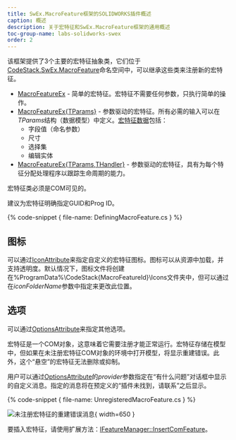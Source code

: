 ```yaml
---
title: SwEx.MacroFeature框架的SOLIDWORKS插件概述
caption: 概述
description: 关于宏特征和SwEx.MacroFeature框架的通用概述
toc-group-name: labs-solidworks-swex
order: 2
---
```

该框架提供了3个主要的宏特征抽象类，它们位于[CodeStack.SwEx.MacroFeature](https://docs.codestack.net/swex/macro-feature/html/N_CodeStack_SwEx_MacroFeature.htm)命名空间中，可以继承这些类来注册新的宏特征。

* [MacroFeatureEx](https://docs.codestack.net/swex/macro-feature/html/T_CodeStack_SwEx_MacroFeature_MacroFeatureEx.htm) - 简单的宏特征。宏特征不需要任何参数，只执行简单的操作。
* [MacroFeatureEx{TParams}](https://docs.codestack.net/swex/macro-feature/html/T_CodeStack_SwEx_MacroFeature_MacroFeatureEx_1.htm) - 参数驱动的宏特征。所有必需的输入可以在*TParams*结构（数据模型）中定义。[宏特征数据](\labs\solidworks\swex\macro-feature\data)包括：
    * 字段值（命名参数）
    * 尺寸
    * 选择集
    * 编辑实体
* [MacroFeatureEx{TParams,THandler}](https://docs.codestack.net/swex/macro-feature/html/T_CodeStack_SwEx_MacroFeature_MacroFeatureEx_2.htm) - 参数驱动的宏特征，具有为每个特征分配处理程序以跟踪生命周期的能力。

宏特征类必须是COM可见的。

建议为宏特征明确指定GUID和Prog ID。

{% code-snippet { file-name: DefiningMacroFeature.cs } %}

## 图标

可以通过[IconAttribute](https://docs.codestack.net/swex/macro-feature/html/T_CodeStack_SwEx_MacroFeature_Attributes_IconAttribute.htm)来指定自定义的宏特征图标。图标可以从资源中加载，并支持透明度。默认情况下，图标文件将创建在%ProgramData%\CodeStack\{MacroFeatureId}\Icons文件夹中，但可以通过在*iconFolderName*参数中指定来更改此位置。

## 选项

可以通过[OptionsAttribute](https://docs.codestack.net/swex/macro-feature/html/T_CodeStack_SwEx_MacroFeature_Attributes_OptionsAttribute.htm)来指定其他选项。

宏特征是一个COM对象，这意味着它需要注册才能正常运行。宏特征存储在模型中，但如果在未注册宏特征COM对象的环境中打开模型，将显示重建错误。此外，这个“悬空”的宏特征无法删除或抑制。

用户可以通过[OptionsAttribute](https://docs.codestack.net/swex/macro-feature/html/T_CodeStack_SwEx_MacroFeature_Attributes_OptionsAttribute.htm)的*provider*参数指定在“有什么问题”对话框中显示的自定义消息。指定的消息将在预定义的“插件未找到，请联系”之后显示。

{% code-snippet { file-name: UnregisteredMacroFeature.cs } %}

![未注册宏特征的重建错误消息](unregistered-macro-feature.png){ width=650 }

要插入宏特征，请使用扩展方法：[IFeatureManager::InsertComFeature](https://docs.codestack.net/swex/macro-feature/html/M_SolidWorks_Interop_sldworks_FeatureManagerEx_InsertComFeature__2.htm)。